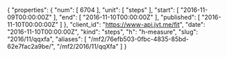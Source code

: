 {
  "properties": {
    "num": [
      6704
    ],
    "unit": [
      "steps"
    ],
    "start": [
      "2016-11-09T00:00:00Z"
    ],
    "end": [
      "2016-11-10T00:00:00Z"
    ],
    "published": [
      "2016-11-10T00:00:00Z"
    ]
  },
  "client_id": "https://www-api.jvt.me/fit",
  "date": "2016-11-10T00:00:00Z",
  "kind": "steps",
  "h": "h-measure",
  "slug": "2016/11/qqxfa",
  "aliases": [
    "/mf2/76efb503-0fbc-4835-85bd-62e7fac2a9be/",
    "/mf2/2016/11/qqXfa"
  ]
}

